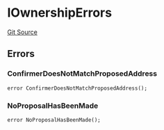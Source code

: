 # IOwnershipErrors
[Git Source](https://github.com/thrackle-io/tron/blob/d6cc09e8b231cc94d92dd93b6d49fb2728ede233/src/common/IErrors.sol)


## Errors
### ConfirmerDoesNotMatchProposedAddress

```solidity
error ConfirmerDoesNotMatchProposedAddress();
```

### NoProposalHasBeenMade

```solidity
error NoProposalHasBeenMade();
```

